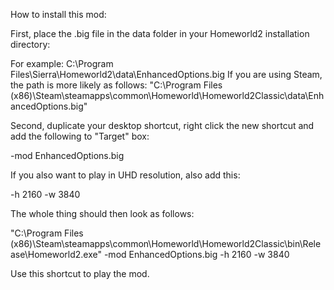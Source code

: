 How to install this mod:

First, place the .big file in the data folder in your Homeworld2 installation directory:

For example: C:\Program Files\Sierra\Homeworld2\data\EnhancedOptions.big
If you are using Steam, the path is more likely as follows: "C:\Program Files (x86)\Steam\steamapps\common\Homeworld\Homeworld2Classic\data\EnhancedOptions.big"

Second, duplicate your desktop shortcut, right click the new shortcut and add the following to "Target" box:

-mod EnhancedOptions.big

If you also want to play in UHD resolution, also add this:

-h 2160 -w 3840

The whole thing should then look as follows:

"C:\Program Files (x86)\Steam\steamapps\common\Homeworld\Homeworld2Classic\bin\Release\Homeworld2.exe" -mod EnhancedOptions.big -h 2160 -w 3840

Use this shortcut to play the mod.
